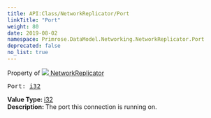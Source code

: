 ```yaml
---
title: API:Class/NetworkReplicator/Port
linkTitle: "Port"
weight: 80
date: 2019-08-02
namespace: Primrose.DataModel.Networking.NetworkReplicator.Port
deprecated: false
no_list: true
---
```

Property of <a href="/docs/api-reference/Class/NetworkReplicator"><img src="/icons/silk/connect.png"/>&nbsp;NetworkReplicator</a>
<pre class="method-declaration">
Port: <a class="type" href="/docs/api-reference/System/Primitives#int32">i32</a></pre>
<b>Value Type: </b>
<a class="type" href="/docs/api-reference/System/Primitives#int32">i32</a>
<br/>
<b>Description: </b>
The port this connection is running on.

